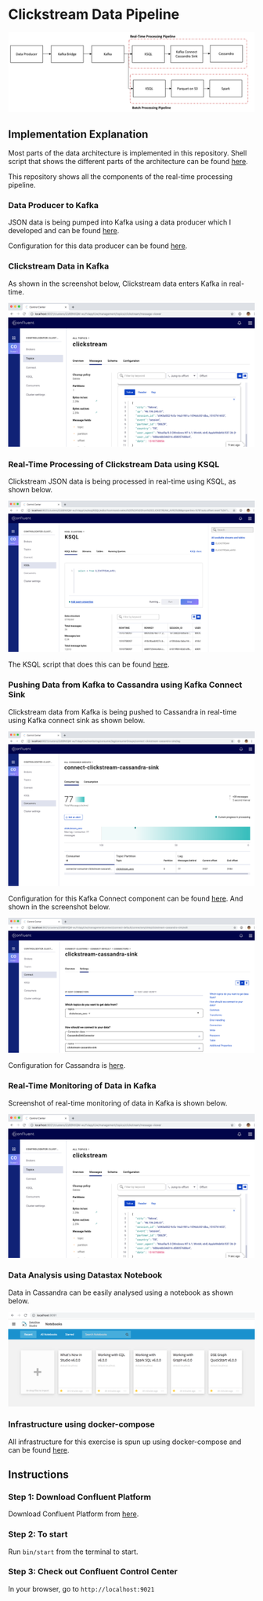 # Clickstream Data Pipeline

![datapipeline](https://raw.githubusercontent.com/devacto/ms/master/docs/images/moneysmart_data_architecture.png)

## Implementation Explanation

Most parts of the data architecture is implemented in this repository. Shell script that shows the different parts of the architecture can be found [here](https://github.com/devacto/ms/blob/master/bin/start).

This repository shows all the components of the real-time processing pipeline.

### Data Producer to Kafka

JSON data is being pumped into Kafka using a data producer which I developed and can be found [here](https://github.com/devacto/udp-data-producer).

Configuration for this data producer can be found [here](https://github.com/devacto/ms/blob/master/data-producer/config.properties).

### Clickstream Data in Kafka

As shown in the screenshot below, Clickstream data enters Kafka in real-time.

![clickstream_topic](https://raw.githubusercontent.com/devacto/ms/master/docs/images/clickstream_topic.png)

### Real-Time Processing of Clickstream Data using KSQL

Clickstream JSON data is being processed in real-time using KSQL, as shown below.

![ksql_clickstream_results](https://raw.githubusercontent.com/devacto/ms/master/docs/images/ksql_stream_results.png)

The KSQL script that does this can be found [here](https://github.com/devacto/ms/blob/master/ksql/clickstream-schema.sql).

### Pushing Data from Kafka to Cassandra using Kafka Connect Sink

Clickstream data from Kafka is being pushed to Cassandra in real-time using Kafka connect sink as shown below.

![connect_cassandra_sink](https://raw.githubusercontent.com/devacto/ms/master/docs/images/connect_cassandra_sink.png)

Configuration for this Kafka Connect component can be found [here](https://github.com/devacto/ms/blob/master/cassandra-sink/config.json). And shown in the screenshot below.

![connect_cassandra_sink_config](https://raw.githubusercontent.com/devacto/ms/master/docs/images/connect_cassandra_sink_config.png)

Configuration for Cassandra is [here](https://github.com/devacto/ms/blob/master/cqlsh/clickstream-schema.cql).

### Real-Time Monitoring of Data in Kafka

Screenshot of real-time monitoring of data in Kafka is shown below.

![clickstream_topic](https://raw.githubusercontent.com/devacto/ms/master/docs/images/clickstream_topic.png)

### Data Analysis using Datastax Notebook

Data in Cassandra can be easily analysed using a notebook as shown below.

![datastax_notebook](https://raw.githubusercontent.com/devacto/ms/master/docs/images/datastax_notebook.png)

### Infrastructure using docker-compose

All infrastructure for this exercise is spun up using docker-compose and can be found [here](https://github.com/devacto/ms/blob/master/docker-compose.yml).

## Instructions

### Step 1: Download Confluent Platform

Download Confluent Platform from [here](https://www.confluent.io/download/).

### Step 2: To start

Run `bin/start` from the terminal to start.

### Step 3: Check out Confluent Control Center

In your browser, go to `http://localhost:9021`